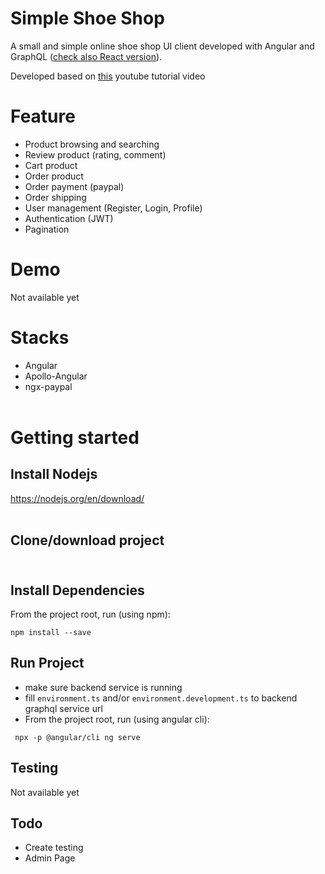 # Simple Shoe Shop

A small and simple online shoe shop UI client developed with Angular and GraphQL ([check also React version](https://github.com/MiftahSalam/shoeshop-rest-mern-frontend)).

Developed based on [this](https://www.youtube.com/watch?v=1NWBO8L81J8&list=PLE_Uj9ql8q9_MVzY0bMQPERz4Yulo3We4&index=1) youtube tutorial video

# Feature

- Product browsing and searching
- Review product (rating, comment)
- Cart product
- Order product
- Order payment (paypal)
- Order shipping
- User management (Register, Login, Profile)
- Authentication (JWT)
- Pagination

# Demo

Not available yet

# Stacks

- Angular
- Apollo-Angular
- ngx-paypal
  <br /><br />

# Getting started

## Install Nodejs

https://nodejs.org/en/download/
<br /><br />

## Clone/download project <br /><br />

## Install Dependencies

From the project root, run (using npm):

```
npm install --save
```

## Run Project

- make sure backend service is running
- fill `environment.ts` and/or `environment.development.ts` to backend graphql service url
- From the project root, run (using angular cli):

```
 npx -p @angular/cli ng serve
```

## Testing

Not available yet

## Todo

- Create testing
- Admin Page
